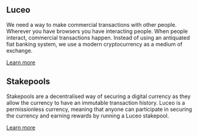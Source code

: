 <section id="solutions">
    <div class="container">
        <div class="row">
            <div class="col-md-offset-1 col-md-4 col-xs-offset-2 col-xs-8">
                <div class="text-center">
                    <h2 class="text_blue fractal_blue">Luceo</h2>
                    <p>
                        We need a way to make commercial transactions with other people. Wherever you have browsers you have interacting people. When people interact, commercial transactions happen. Instead of using an antiquated fiat banking system, we use a modern cryptocurrency as a medium of exchange.
                    </p>
                    <a class="" href="/luceo/">Learn more</a>
                </div>
            </div>
            <div class="col-md-offset-2 col-md-4 col-xs-offset-2 col-xs-8">
                <div class="text-center">
                    <h2 class="text_blue fractal_blue">Stakepools</h2>
                    <p>
                        Stakepools are a decentralised way of securing a digital currency as they allow the currency to have an immutable transaction history. Luceo is a permissionless currency, meaning that anyone can participate in securing the currency and earning rewards by running a Luceo stakepool.
                    </p>
                    <a class="" href="/stake-pool/">Learn more</a>
                </div>
            </div>
        </div>
    </div>
</section>
